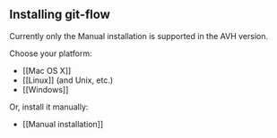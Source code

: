 Installing git-flow
-------------------

Currently only the Manual installation is supported in the AVH version.

Choose your platform:

* [[Mac OS X]]
* [[Linux]] (and Unix, etc.)
* [[Windows]]

Or, install it manually:

* [[Manual installation]]
